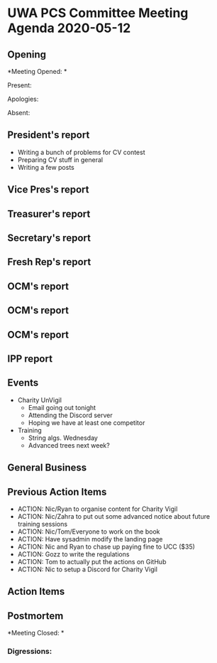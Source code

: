 # UWA PCS Committee Meeting Agenda 2020-05-12
## Opening
*Meeting Opened: *

Present:

Apologies:

Absent:

## President's report
- Writing a bunch of problems for CV contest
- Preparing CV stuff in general
- Writing a few posts
## Vice Pres's report
## Treasurer's report
## Secretary's report
## Fresh Rep's report
## OCM's report
## OCM's report
## OCM's report
## IPP report
## Events
- Charity UnVigil
  - Email going out tonight
  - Attending the Discord server
  - Hoping we have at least one competitor 
- Training
  - String algs. Wednesday
  - Advanced trees next week?
## General Business
## Previous Action Items
- ACTION: Nic/Ryan to organise content for Charity Vigil
- ACTION: Nic/Zahra to put out some advanced notice about future training
sessions
- ACTION: Nic/Tom/Everyone to work on the book
- ACTION: Have sysadmin modify the landing page
- ACTION: Nic and Ryan to chase up paying fine to UCC ($35)
- ACTION: Gozz to write the regulations
- ACTION: Tom to actually put the actions on GitHub
- ACTION: Nic to setup a Discord for Charity Vigil
## Action Items

## Postmortem
*Meeting Closed: *
###  Digressions:
